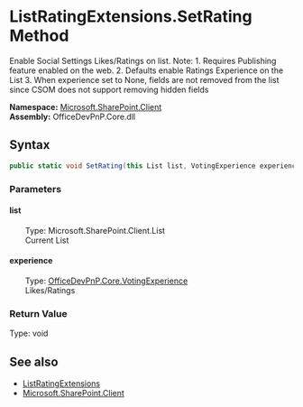 # ListRatingExtensions.SetRating Method  
 Enable Social Settings Likes/Ratings on list. Note: 1. Requires Publishing feature enabled on the web. 2. Defaults enable Ratings Experience on the List 3. When experience set to None, fields are not removed from the list since CSOM does not support removing hidden fields   

**Namespace:** [Microsoft.SharePoint.Client](Microsoft.SharePoint.Client.md)  
**Assembly:** OfficeDevPnP.Core.dll  
## Syntax
```C#
public static void SetRating(this List list, VotingExperience experience)
```
### Parameters
#### list  
&emsp;&emsp;Type: Microsoft.SharePoint.Client.List  
&emsp;&emsp;Current List  

  

#### experience  
&emsp;&emsp;Type: [OfficeDevPnP.Core.VotingExperience](OfficeDevPnP.Core.VotingExperience.md)  
&emsp;&emsp;Likes/Ratings  

  

### Return Value
Type: void  

## See also
- [ListRatingExtensions](Microsoft.SharePoint.Client.ListRatingExtensions.md) 
- [Microsoft.SharePoint.Client](Microsoft.SharePoint.Client.md) 
